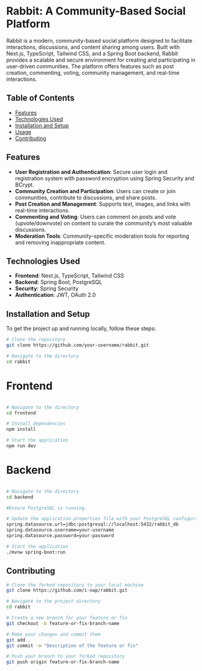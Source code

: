 # Rabbit: A Community-Based Social Platform

Rabbit is a modern, community-based social platform designed to facilitate interactions, discussions, and content sharing among users. Built with Next.js, TypeScript, Tailwind CSS, and a Spring Boot backend, Rabbit provides a scalable and secure environment for creating and participating in user-driven communities. The platform offers features such as post creation, commenting, voting, community management, and real-time interactions.

## Table of Contents
- [Features](#features)
- [Technologies Used](#technologies-used)
- [Installation and Setup](#installation-and-setup)
- [Usage](#usage)
- [Contributing](#contributing)

## Features

- **User Registration and Authentication**: Secure user login and registration system with password encryption using Spring Security and BCrypt.
- **Community Creation and Participation**: Users can create or join communities, contribute to discussions, and share posts.
- **Post Creation and Management**: Supports text, images, and links with real-time interactions.
- **Commenting and Voting**: Users can comment on posts and vote (upvote/downvote) on content to curate the community’s most valuable discussions.
- **Moderation Tools**: Community-specific moderation tools for reporting and removing inappropriate content.

## Technologies Used

- **Frontend**: Next.js, TypeScript, Tailwind CSS
- **Backend**: Spring Boot, PostgreSQL
- **Security**: Spring Security
- **Authentication**: JWT, OAuth 2.0

## Installation and Setup

To get the project up and running locally, follow these steps:

```bash
# Clone the repository
git clone https://github.com/your-username/rabbit.git

# Navigate to the directory
cd rabbit
```

# Frontend
```bash

# Navigate to the directory
cd frontend

# Install dependencies
npm install

# Start the application
npm run dev
```

# Backend
```bash

# Navigate to the directory
cd backend

#Ensure PostgreSQL is running.

# Update the application.properties file with your PostgreSQL configuration:
spring.datasource.url=jdbc:postgresql://localhost:5432/rabbit_db
spring.datasource.username=your-username
spring.datasource.password=your-password

# Start the application
./mvnw spring-boot:run
```

## Contributing
```bash
# Clone the forked repository to your local machine
git clone https://github.com/i-nap/rabbit.git

# Navigate to the project directory
cd rabbit

# Create a new branch for your feature or fix
git checkout -b feature-or-fix-branch-name

# Make your changes and commit them
git add .
git commit -m "Description of the feature or fix"

# Push your branch to your forked repository
git push origin feature-or-fix-branch-name
